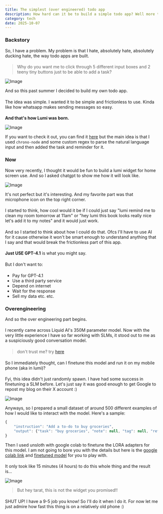 ```yaml
---
title: The simplest (over engineered) todo app
description: How hard can it be to build a simple todo app? Well more than you think
category: tech
date: 2025-10-07
---
```


### Backstory

So, I have a problem. My problem is that I hate, absolutely hate, absolutely ducking hate, the way todo apps are built. 

####

> Why do you want me to click through 5 different input boxes and 2 teeny tiny buttons just to be able to add a task?

![Image](/assets/posts/overengineering-lumi/complex.gif)

And so this past summer I decided to build my own todo app. 

####

The idea was simple. I wanted it to be simple and frictionless to use. Kinda like how whatsapp makes sending messages so easy. 

####

**And that's how Lumi was born.**

![Image](/assets/posts/overengineering-lumi/feature.png)

If you want to check it out, you can find it [here](https://play.google.com/store/apps/details?id=com.lumi.mobile) but the main idea is that I used `chrono-node` and some custom regex to parse the natural language input and then added the task and reminder for it.

### Now

Now very recently, I thought it would be fun to build a lumi widget for home screen use. And so I asked chatgpt to show me how it will look like. 

![Image](/assets/posts/overengineering-lumi/widget.png)

It's not perfect but it's interesting. And my favorite part was that microphone icon on the top right corner.

####

I started to think, how cool would it be if I could just say "lumi remind me to clean my room tomorrow at 11am" or "hey lumi this book looks really nice let's add it to my notes" and it would just work.

####

And so I started to think about how I could do that. Ofcs I'll have to use AI for it cause otherwise it won't be smart enough to understand anything that I say and that would break the frictionless part of this app.

####

**Just USE GPT-4.1** is what you might say.

####

But I don't want to:

####

- Pay for GPT-4.1
- Use a third party service
- Depend on internet 
- Wait for the response
- Sell my data
etc. etc.

### Overengineering

And so the over engineering part begins.

####

I recently came across Liquid AI's 350M parameter model. Now with the very little experience I have so far working with SLMs, it stood out to me as a suspiciously good conversation model. 

####

> don't trust me? try [here](https://playground.liquid.ai/chat?model=cmewfn9y2000008lbey9u2hf7)

####

So I immediately thought, can I finetune this model and run it on my mobile phone (aka in lumi)?

####

Fyi, this idea didn't just randomly spawn. I have had some success in finetuning a SLM before. Let's just say it was good enough to get Google to repost my blog on their X account :)

![Image](/assets/posts/overengineering-lumi/repost.png)

Anyways, so I prepared a small dataset of around 500 different examples of how I would like to interact with the model. Here's a sample:

```javascript
{
    "instruction": "Add a to-do to buy groceries", 
    "output": {"task": "buy groceries", "note": null, "tag": null, "reflection": null}
}
```

Then I used unsloth with google colab to finetune the LORA adapters for this model. 
I am not going to bore you with the details but here is the [google colab link](https://colab.research.google.com/drive/1EOMzitHtcx7j-MU0xczpG9FX0xmS2_AG?usp=sharing) and [finetuned model](https://huggingface.co/Taru/lumi-mobile) for you to play with.
####

It only took like 15 minutes (4 hours) to do this whole thing and the result is...

![Image](/assets/posts/overengineering-lumi/final.gif)

> But hey tarat, this is not the widget you promised!!

####

SHUT UP! I have a 9-5 job you know! So I'll do it when I do it. For now let me just admire how fast this thing is on a relatively old phone :)

